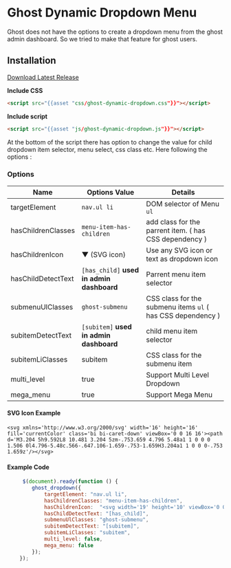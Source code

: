 # Ghost Dynamic Dropdown Menu
Ghost does not have the options to  create a dropdown menu from the ghost admin dashboard. So we tried to make that feature for ghost users.

## Installation

 [Download Latest Release](https://github.com/themeix/ghost-dynamic-dropdown/releases/latest)

**Include CSS**

```html
<script src="{{asset "css/ghost-dynamic-dropdown.css"}}"></script>
```

**Include script**

```html
<script src="{{asset "js/ghost-dynamic-dropdown.js"}}"></script>
```

At the  bottom of the script there has option   to change the value for child dropdown item selector, menu select,  css class etc.  Here following the options : 

### Options

| Name                 | Options Value       | Details         |
| -------------------- | ------------------- | ------------------------------------------------------------------------------------------------------------------------- |
| targetElement                | `nav.ul li` | DOM selector of Menu `ul`                         |
| hasChildrenClasses           | `menu-item-has-children` | add class for the  parrent  item. ( has CSS dependency )         |
| hasChildrenIcon              | ▼ (SVG icon)  |  Use any SVG icon or text as dropdown icon                      |
| hasChildDetectText        | `[has_child]` **used in admin  dashboard** | Parrent menu item selector                         |
| submenuUlClasses       | `ghost-submenu`          | CSS class for the submenu items `ul`  ( has CSS dependency )  |
| subitemDetectText | `[subitem]` **used in admin  dashboard** | child menu item selector                                    |
| subitemLiClasses       | subitem                 | CSS class for the submenu item  |
| multi_level          | true    | Support Multi Level  Dropdown |
| mega_menu          | true    |  Support Mega Menu |

#### SVG Icon Example 
```
<svg xmlns='http://www.w3.org/2000/svg' width='16' height='16' fill='currentColor' class='bi bi-caret-down' viewBox='0 0 16 16'><path d='M3.204 5h9.592L8 10.481 3.204 5zm-.753.659 4.796 5.48a1 1 0 0 0 1.506 0l4.796-5.48c.566-.647.106-1.659-.753-1.659H3.204a1 1 0 0 0-.753 1.659z'/></svg>
```

#### Example Code

```js
     $(document).ready(function () {
        ghost_dropdown({
            targetElement: "nav.ul li",
            hasChildrenClasses: "menu-item-has-children",
            hasChildrenIcon:  "<svg width='19' height='10' viewBox='0 0 19 10' fill='none' xmlns='http://www.w3.org/2000/svg'><path d='M1.74805 1.52002L9.54883 9.00002L17.3496 1.52002' stroke='currentColor' stroke-width='2' stroke-linecap='round' stroke-linejoin='round'/></svg>",
            hasChildDetectText: "[has_child]",
            submenuUlClasses: "ghost-submenu",
            subitemDetectText: "[subitem]",
            subitemLiClasses: "subitem",
            multi_level: false,
            mega_menu: false
        });
    });
```
